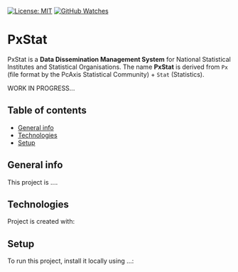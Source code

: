 
[![License: MIT](https://img.shields.io/badge/License-MIT-yellow.svg)](https://opensource.org/licenses/MIT)
[![GitHub Watches](https://img.shields.io/github/watchers/goncaloperes/Project-CodeIgniter-CMS.svg?style=social&label=Watch&maxAge=2592000)](https://github.com/goncaloperes/Project-CodeIgniter-CMS/watchers)

# PxStat
PxStat is a **Data Dissemination Management System** for National Statistical Institutes and Statistical Organisations.
The name **PxStat** is derived from `Px` (file format by the PcAxis Statistical Community) + `Stat` (Statistics).


WORK IN PROGRESS...


## Table of contents
* [General info](#general-info)
* [Technologies](#technologies)
* [Setup](#setup)

## General info
This project is ....
	
## Technologies
Project is created with:

	
## Setup
To run this project, install it locally using ...:

```

```
